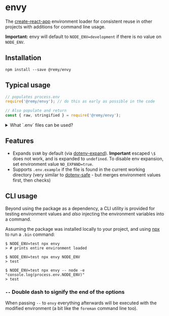 # envy

The [create-react-app](https://github.com/facebookincubator/create-react-app) environment loader for consistent reuse in other projects with additions for command line usage.

**Important:** envy will default to `NODE_ENV=development` if there is no value on `NODE_ENV`.

## Installation

```shell
npm install --save @remy/envy
```

## Typical usage

```js
// populates process.env
require('@remy/envy'); // do this as early as possible in the code

// Also populate and return
const { raw, stringified } = require('@remy/envy');
```

<details><summary>What `.env` files can be used?</summary>

* `.env`: Default.
* `.env.local`: Local overrides. **This file is loaded for all environments except test.**
* `.env.development`, `.env.test`, `.env.production`: Environment-specific settings.
* `.env.development.local`, `.env.test.local`, `.env.production.local`: Local overrides of environment-specific settings.

Files on the left have more priority than files on the right:

* `npm start`: `.env.development.local`, `.env.development`, `.env.local`, `.env`
* `npm run build`: `.env.production.local`, `.env.production`, `.env.local`, `.env`
* `npm test`: `.env.test.local`, `.env.test`, `.env` (note `.env.local` is missing)

These variables will act as the defaults if the machine does not explicitly set them.

Please refer to the [dotenv documentation](https://github.com/motdotla/dotenv) for more details.

>Note: If you are defining environment variables for development, your CI and/or hosting platform will most likely need
these defined as well. Consult their documentation how to do this. For example, see the documentation for [Travis CI](https://docs.travis-ci.com/user/environment-variables/) or [Heroku](https://devcenter.heroku.com/articles/config-vars).

</details>

## Features

- Expands `$VAR` by default (via [dotenv-expand](https://github.com/motdotla/dotenv-expand)). **Important** escaped `\$` does not work, and is expanded to `undefined`. To disable env expansion, set environment value `NO_EXPAND=true`.
- Supports `.env.example` if the file is found in the current working directory (very similar to [dotenv-safe](https://github.com/rolodato/dotenv-safe/blob/master/index.js) - but merges environment values first, then checks)


## CLI usage

Beyond using the package as a dependency, a CLI utility is provided for testing environment values and _also_ injecting the environment variables into a command.

Assuming the package was installed locally to your project, and using [npx](https://www.npmjs.com/package/npx) to run a `.bin` command:

```shell
$ NODE_ENV=test npx envy
> # prints entire environment loaded

$ NODE_ENV=test npx envy NODE_ENV
> test

$ NODE_ENV=test npx envy -- node -e "console.log(process.env.NODE_ENV)"
> test
```

### `--` Double dash to signify the end of the options

When passing `--` to `envy` everything afterwards will be executed with the modified environment (a bit like the `foreman` command line too).
